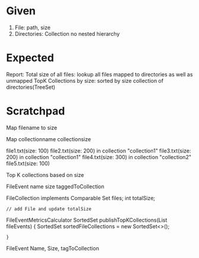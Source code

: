 # Given 
1. File: path, size
2. Directories: Collection<File> no nested hierarchy

# Expected
Report: Total size of all files: lookup all files mapped to directories as well as unmapped
TopK Collections by size: sorted by size collection of directories(TreeSet)

# Scratchpad
Map
filename to size

Map
collectionname collectionsize


file1.txt(size: 100)
file2.txt(size: 200) in collection "collection1"
file3.txt(size: 200) in collection "collection1"
file4.txt(size: 300) in collection "collection2"
file5.txt(size: 100)

Top K collections based on size

FileEvent
	name
	size
	taggedToCollection
 
FileCollection implements Comparable
	Set<Files> files;
	int totalSize;

	// add File and update totalSize


FileEventMetricsCalculator
	SortedSet<FileCollection> publishTopKCollections(List<FileEvent> fileEvents) {
		SortedSet<FileCollection> sortedFileCollections = new SortedSet<>();
		

	}

FileEvent
	Name, Size, tagToCollection


